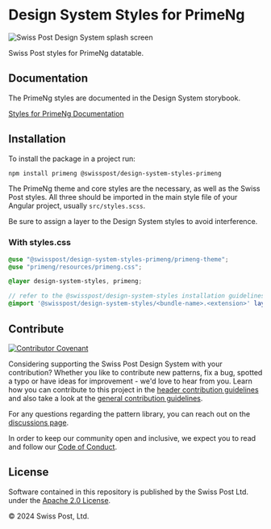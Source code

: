 # Design System Styles for PrimeNg

![Swiss Post Design System splash screen](https://github.com/swisspost/design-system/assets/1659006/e84f1fea-e666-4853-8c85-726a6bf22e6c)

Swiss Post styles for PrimeNg datatable.

## Documentation

The PrimeNg styles are documented in the Design System storybook.

[Styles for PrimeNg Documentation](https://next.design-system.post.ch/?path=/docs/d2112bed-c611-4098-a1ad-e654f7d622e7--docs)

## Installation

To install the package in a project run:

```bash
npm install primeng @swisspost/design-system-styles-primeng
```

The PrimeNg theme and core styles are the necessary, as well as the Swiss Post styles.
All three should be imported in the main style file of your Angular project, usually `src/styles.scss`.

Be sure to assign a layer to the Design System styles to avoid interference.

### With styles.css
```scss
@use "@swisspost/design-system-styles-primeng/primeng-theme";
@use "primeng/resources/primeng.css";

@layer design-system-styles, primeng;

// refer to the @swisspost/design-system-styles installation guidelines to know which bundle-name and extension to choose for your project
@import '@swisspost/design-system-styles/<bundle-name>.<extension>' layer(design-system-styles);
```

## Contribute

[![Contributor Covenant](https://img.shields.io/badge/Contributor%20Covenant-2.1-4baaaa.svg)](CODE_OF_CONDUCT.md)

Considering supporting the Swiss Post Design System with your contribution? Whether you like to contribute new patterns, fix a bug, spotted a typo or have ideas for improvement - we'd love to hear from you. Learn how you can contribute to this project in the [header contribution guidelines](./CONTRIBUTING.md) and also take a look at the [general contribution guidelines](/CONTRIBUTING.md).

For any questions regarding the pattern library, you can reach out on the [discussions page](https://github.com/swisspost/design-system/discussions).

In order to keep our community open and inclusive, we expect you to read and follow our [Code of Conduct](/CODE_OF_CONDUCT.md).

## License

Software contained in this repository is published by the Swiss Post Ltd. under the [Apache 2.0 License](./LICENSE).

© 2024 Swiss Post, Ltd.
